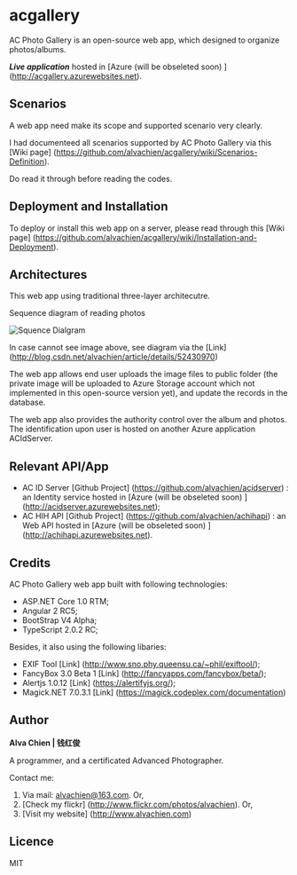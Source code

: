 # acgallery
AC Photo Gallery is an open-source web app, which designed to organize photos/albums.

***Live application***  hosted in [Azure (will be obseleted soon) ] (http://acgallery.azurewebsites.net).

## Scenarios
A web app need make its scope and supported scenario very clearly.

I had documenteed all scenarios supported by AC Photo Gallery via this [Wiki page] (https://github.com/alvachien/acgallery/wiki/Scenarios-Definition).

Do read it through before reading the codes.


## Deployment and Installation
To deploy or install this web app on a server, please read through this [Wiki page] (https://github.com/alvachien/acgallery/wiki/Installation-and-Deployment).


## Architectures
This web app using traditional three-layer architecutre.

Sequence diagram of reading photos
 
![Squence Dialgram](https://github.com/alvachien/acgallery/blob/master/SequenceDrm.PNG)

In case cannot see image above, see diagram via the [Link] (http://blog.csdn.net/alvachien/article/details/52430970)

The web app allows end user uploads the image files to public folder (the private image will be uploaded to Azure Storage account which not implemented in this open-source version yet), and update the records in the database.

The web app also provides the authority control over the album and photos. The identification upon user is hosted on another Azure application ACIdServer.


## Relevant API/App
- AC ID Server [Github Project] (https://github.com/alvachien/acidserver) : an Identity service hosted in [Azure (will be obseleted soon) ] (http://acidserver.azurewebsites.net);
- AC HIH API [Github Project] (https://github.com/alvachien/achihapi) : an Web API hosted in [Azure (will be obseleted soon) ] (http://achihapi.azurewebsites.net).


## Credits
AC Photo Gallery web app built with following technologies:
- ASP.NET Core 1.0 RTM;
- Angular 2 RC5;
- BootStrap V4 Alpha;
- TypeScript 2.0.2 RC;

Besides, it also using the following libaries:
- EXIF Tool [Link] (http://www.sno.phy.queensu.ca/~phil/exiftool/);
- FancyBox 3.0 Beta 1 [Link] (http://fancyapps.com/fancybox/beta/);
- Alertjs 1.0.12 [Link] (https://alertifyjs.org/); 
- Magick.NET 7.0.3.1 [Link] (https://magick.codeplex.com/documentation)

## Author
**Alva Chien | 钱红俊**

A programmer, and a certificated Advanced Photographer.  
 
Contact me:

1. Via mail: alvachien@163.com. Or,
2. [Check my flickr] (http://www.flickr.com/photos/alvachien). Or,
3. [Visit my website] (http://www.alvachien.com)

## Licence
MIT
